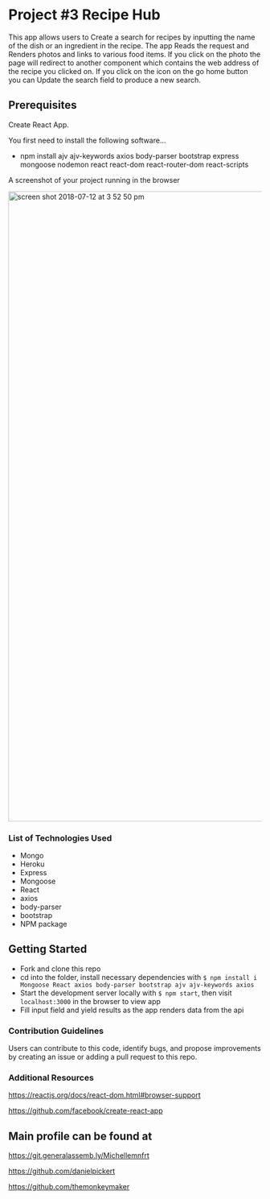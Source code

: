 # Project #3 Recipe Hub

This app allows users to Create a search for recipes by inputting the name of the dish or an ingredient in the recipe. The app Reads the request and Renders photos and links to various food items. If you click on the photo the page will redirect to another component which contains the web address of the recipe you clicked on. If you click on the icon on the go home button you can Update the search field to produce a new search.

## Prerequisites

Create React App.

You first need to install the following software...

- npm install ajv ajv-keywords axios body-parser bootstrap express mongoose nodemon react react-dom react-router-dom react-scripts

A screenshot of your project running in the browser

<img width="1252" alt="screen shot 2018-07-12 at 3 52 50 pm" src="https://user-images.githubusercontent.com/38504548/42657517-705e9338-85f0-11e8-84fb-39006c8af9af.png">

### List of Technologies Used

- Mongo
- Heroku
- Express
- Mongoose
- React
- axios
- body-parser
- bootstrap
- NPM package

## Getting Started

- Fork and clone this repo
- cd into the folder, install necessary dependencies with `$ npm install i Mongoose React axios body-parser bootstrap ajv ajv-keywords axios`
- Start the development server locally with `$ npm start`, then visit `localhost:3000` in the browser to view app
- Fill input field and yield results as the app renders data from the api

### Contribution Guidelines

Users can contribute to this code, identify bugs, and propose improvements by creating an issue or adding a pull request to this repo.

### Additional Resources

https://reactjs.org/docs/react-dom.html#browser-support

https://github.com/facebook/create-react-app

## Main profile can be found at

https://git.generalassemb.ly/Michellemnfrt

https://github.com/danielpickert

https://github.com/themonkeymaker
